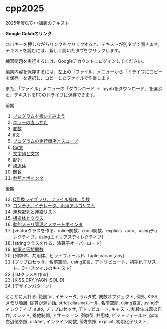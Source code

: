 # cpp2025

2025年度C/C++講義のテキスト

**Google Colabのリンク**

`Ctrl`キーを押しながらリンクをクリックすると、テキストが別タブで開きます。テキストを読むには、新しく開いたタブをクリックします。

練習問題を実行するには、Googleアカウントにログインしてください。

編集内容を保存するには、左上の「ファイル」メニューから「ドライブにコピーを保存」を選択し、コピーしたファイルで作業します。

また、「ファイル」メニューの「ダウンロード → .ipynbをダウンロード」を選ぶと、テキストをPCのドライブに保存できます。

前期:

1. [プログラムを書いてみよう](https://colab.research.google.com/github/tn-mai/cpp2025/blob/main/C%2B%2B言語_第01回_プログラムを書いてみよう.ipynb)
2. [エラーの直しかた](https://colab.research.google.com/github/tn-mai/cpp2025/blob/main/C%2B%2B言語_第02回_エラーの直しかた.ipynb)
3. [変数](https://colab.research.google.com/github/tn-mai/cpp2025/blob/main/C%2B%2B言語_第03回_変数.ipynb)
4. [if文](https://colab.research.google.com/github/tn-mai/cpp2025/blob/main/C%2B%2B言語_第04回_if文.ipynb)
5. [プログラムの実行順序とスコープ](https://colab.research.google.com/github/tn-mai/cpp2025/blob/main/C%2B%2B言語_第05回_プログラムの実行順序とスコープ.ipynb)
6. [for文](https://colab.research.google.com/github/tn-mai/cpp2025/blob/main/C%2B%2B言語_第06回_for文.ipynb)
7. [文字列と文字](https://colab.research.google.com/github/tn-mai/cpp2025/blob/main/C%2B%2B言語_第07回_文字列と文字.ipynb)
8. [配列](https://colab.research.google.com/github/tn-mai/cpp2025/blob/main/C%2B%2B言語_第08回_配列.ipynb)
9. [構造体](https://colab.research.google.com/github/tn-mai/cpp2025/blob/main/C%2B%2B言語_第09回_構造体.ipynb)
10. [関数](https://colab.research.google.com/github/tn-mai/cpp2025/blob/main/C%2B%2B言語_第10回_関数.ipynb)
11. [参照とポインタ](https://colab.research.google.com/github/tn-mai/cpp2025/blob/main/C%2B%2B言語_第11回_参照とポインタ.ipynb)

後期:

12. [C互換ライブラリ、ファイル操作、乱数](https://colab.research.google.com/github/tn-mai/cpp2025/blob/main/C%2B%2B言語_第12回_C互換ライブラリ_ファイル操作_乱数.ipynb)
13. [コンテナ、イテレータ、汎用アルゴリズム](https://colab.research.google.com/github/tn-mai/cpp2025/blob/main/C%2B%2B言語_第13回_コンテナ_イテレータ_汎用アルゴリズム.ipynb)
14. [連想配列と連結リスト](https://colab.research.google.com/github/tn-mai/cpp2025/blob/main/C%2B%2B言語_第14回_連想配列と連結リスト.ipynb)
15. [構造体とクラス](https://colab.research.google.com/github/tn-mai/cpp2025/blob/main/C%2B%2B言語_第15回_構造体とクラス.ipynb)
16. [動的メモリ管理とスマートポインタ](https://colab.research.google.com/github/tn-mai/cpp2025/blob/main/C%2B%2B言語_第16回_動的メモリ管理とスマートポインタ.ipynb)
17. [vectorクラスを作る、inline関数、const関数、explicit、auto、usingディレクティブ、usingエイリアスディレクティブ]
18. [stringクラスを作る、演算子オーバーロード]
19. [継承と仮想関数](https://colab.research.google.com/github/tn-mai/cpp2025/blob/main/cpp_catch_up_09_クラス.ipynb)
20. [列挙体、共用体、ビットフィールド、tuple,variant,any]
21. [プリプロセッサ、名前空間、using宣言、アトリビュート、初期化子リスト、C++スタイルのキャスト]
22. [listクラスを作る]
23. [KISS,DRY,YAGNI,SOLID]
24. [デザインパターン]

どこかに入れる:
範囲for, イテレータ, ラムダ式, 関数オブジェクト, 例外, KISS, メモリ階層, 除算が遅い話, strict aliasingルール, 名前空間,
using宣言, usingディレクティブ, auto, プリプロセッサ, アトリビュート, キャスト, 乱数生成器の自作, スレッド, 排他制御, アサーション,
列挙型, 共用体, ビットフィールド, goto, 右辺値参照, cstdint, インライン関数, 前方参照, explicit, 初期化子リスト, 

